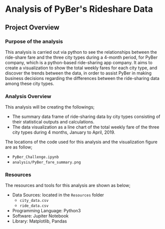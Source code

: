 # Analysis of PyBer's Rideshare Data
## Project Overview
### Purpose of the analysis
This analysis is carried out via python to see the relationships between the ride-share fare and the three city types during a 4-month period, for PyBer company, which is a python-based ride-sharing app company. It aims to create a visualization to show the total weekly fares for each city type, and discover the trends between the data, in order to assist PyBer in making business decisions regarding the differences between the ride-sharing data among these city types.

### Analysis Overview
This analysis will be creating the followings;
+ The summary data frame of ride-sharing data by city types consisting of their statistical outputs and calculations.
+ The data visualization as a line chart of the total weekly fare of the three city types during 4 months, January to April, 2019.

The locations of the code used for this analysis and the visualization figure are as follow;
+ `PyBer_Challenge.ipynb`
+ `analysis/PyBer_fare_summary.png`

### Resources
The resources and tools for this analysis are shown as below;
+ Data Sources: located in the `Resources` folder
	+ `city_data.csv`
	+ `ride_data.csv`
+ Programming Language: Python3
+ Software: Jupiter Notebook
+ Library: Matplotlib, Pandas

